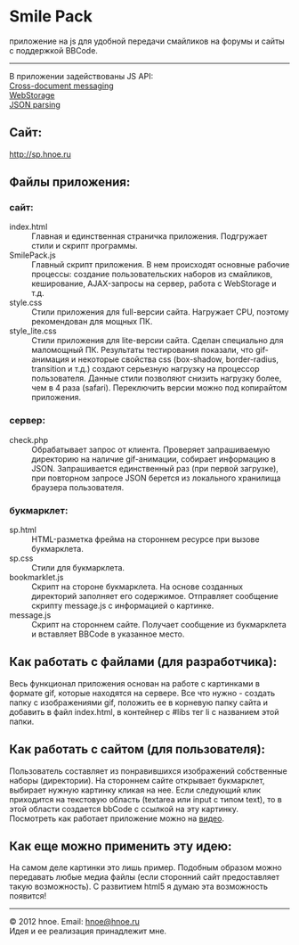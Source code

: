 <h1>Smile Pack</h1>

<p>приложение на js для удобной передачи смайликов на форумы и сайты с поддержкой BBCode.</p>

<hr>

<p>В приложении задействованы JS API:
  <br>
	<a href="http://caniuse.com/#feat=x-doc-messaging">Cross-document messaging</a>
	<br>
	<a href="http://caniuse.com/#feat=namevalue-storage">WebStorage</a>
	<br>
	<a href="http://caniuse.com/#feat=json">JSON parsing</a>
</p>

<h2>Сайт:</h2>

<p><a href="http://sp.hnoe.ru">http://sp.hnoe.ru</a></p>

<h2>Файлы приложения:</h2>

<h3>сайт:</h3>
<dl>
	<dt>index.html</dt>
		<dd>Главная и единственная страничка приложения. Подгружает стили и скрипт программы.</dd>
	<dt>SmilePack.js</dt>
		<dd>
			Главный скрипт приложения. В нем происходят основные рабочие процессы:
			создание пользовательских наборов из смайликов,
			кеширование, AJAX-запросы на сервер, работа с WebStorage и т.д.
		</dd>
	<dt>style.css</dt>
		<dd>Стили приложения для full-версии сайта. Нагружает CPU, поэтому рекомендован для мощных ПК.</dd>
	<dt>style_lite.css</dt>
		<dd>
			Стили приложения для lite-версии сайта. Сделан специально для маломощный ПК.
			Результаты тестирования показали, что gif-анимация и некоторые свойства css
			(box-shadow, border-radius, transition и т.д.)
			создают серьезную нагрузку на процессор пользователя.
			Данные стили позволяют снизить нагрузку более, чем в 4 раза (safari).
			Переключить версии можно под копирайтом приложения.
		</dd>
</dl>

<h3>сервер:</h3>
<dl>
	<dt>check.php</dt>
		<dd>
			Обрабатывает запрос от клиента. Проверяет запрашиваемую директорию на наличие gif-анимации,
			собирает информацию в JSON. Запрашивается единственный раз (при первой загрузке),
			при повторном запросе JSON берется из локального хранилища браузера пользователя.
		</dd>
</dl>

<h3>букмарклет:</h3>
<dl>
	<dt>sp.html</dt>
		<dd>HTML-разметка фрейма на стороннем ресурсе при вызове букмарклета.</dd>
	<dt>sp.css</dt>
		<dd>Стили для букмарклета.</dd>
	<dt>bookmarklet.js</dt>
		<dd>
			Скрипт на стороне букмарклета. На основе созданных директорий заполняет его содержимое.
			Отправляет сообщение скрипту message.js с информацией о картинке.
		</dd>
	<dt>message.js</dt>
		<dd>Скрипт на стороннем сайте. Получает сообщение из букмарклета и вставляет BBCode в указанное место.</dd>
</dl>

<h2>Как работать с файлами (для разработчика):</h2>

<p>
	Весь функционал приложения основан на работе с картинками в формате gif, которые находятся на сервере.
	Все что нужно - создать папку с изображениями gif, положить ее в корневую папку сайта и
	добавить в файл index.html, в контейнер с #libs тег li с названием этой папки.
</p>

<h2>Как работать с сайтом (для пользователя):</h2>

<p>
	Пользователь составляет из понравившихся изображений собственные наборы (директории).
	На стороннем сайте открывает букмарклет, выбирает нужную картинку кликая на нее.
	Если следующий клик приходится на текстовую область (textarea или input c типом text),
	то в этой области создается bbCode с ссылкой на эту картинку. <br>
	Посмотреть как работает приложение можно на <a href="http://youtu.be/yKRrWsKcD7s">видео</a>.
</p>

<h2>Как еще можно применить эту идею:</h2>

<p>
	На самом деле картинки это лишь пример.
	Подобным образом можно передавать любые медиа файлы (если сторонний сайт предоставляет такую возможность).
	С развитием html5 я думаю эта возможность появится!
</p>

<hr>

<p>
	&copy; 2012 hnoe. Email: <a href="mailto:hnoe@hnoe.ru">hnoe@hnoe.ru</a><br>
	Идея и ее реализация принадлежит мне.
</p>